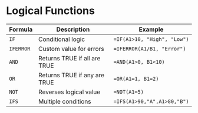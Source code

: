 # Logical Functions

| Formula   | Description                  | Example                     |
| --------- | ---------------------------- | --------------------------- |
| `IF`      | Conditional logic            | `=IF(A1>10, "High", "Low")` |
| `IFERROR` | Custom value for errors      | `=IFERROR(A1/B1, "Error")`  |
| `AND`     | Returns TRUE if all are TRUE | `=AND(A1>0, B1<10)`         |
| `OR`      | Returns TRUE if any are TRUE | `=OR(A1=1, B1=2)`           |
| `NOT`     | Reverses logical value       | `=NOT(A1=5)`                |
| `IFS`     | Multiple conditions          | `=IFS(A1>90,"A",A1>80,"B")` |
